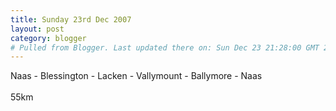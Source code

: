 ```yaml
---
title: Sunday 23rd Dec 2007
layout: post
category: blogger
# Pulled from Blogger. Last updated there on: Sun Dec 23 21:28:00 GMT 2007
---
```

Naas - Blessington - Lacken - Vallymount - Ballymore - Naas<br /><br />55km
